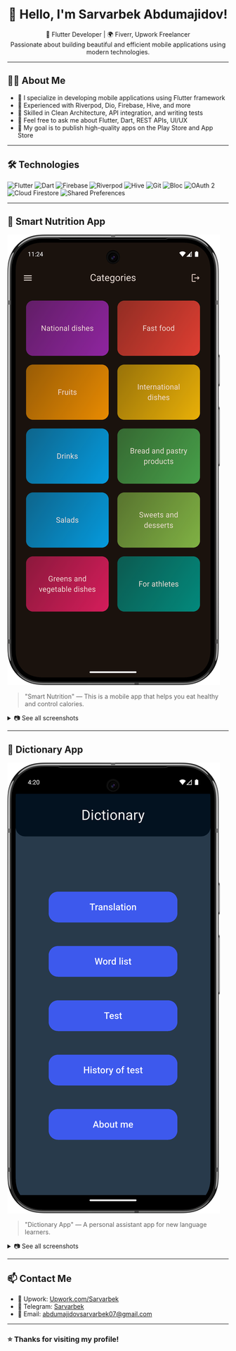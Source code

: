 <h1 align="center">👋 Hello, I'm Sarvarbek Abdumajidov!</h1>

<p align="center">
  🚀 Flutter Developer | 🌍 Fiverr, Upwork Freelancer <br>
  Passionate about building beautiful and efficient mobile applications using modern technologies.
</p>

---

## 🧑‍💻 About Me

- 💼 I specialize in developing mobile applications using Flutter framework
- 🔭 Experienced with Riverpod, Dio, Firebase, Hive, and more
- 🌱 Skilled in Clean Architecture, API integration, and writing tests
- 💬 Feel free to ask me about Flutter, Dart, REST APIs, UI/UX
- 🎯 My goal is to publish high-quality apps on the Play Store and App Store

---

## 🛠 Technologies

![Flutter](https://img.shields.io/badge/-Flutter-02569B?style=flat&logo=flutter&logoColor=white)
![Dart](https://img.shields.io/badge/-Dart-0175C2?style=flat&logo=dart&logoColor=white)
![Firebase](https://img.shields.io/badge/-Firebase-FFCA28?style=flat&logo=firebase&logoColor=white)
![Riverpod](https://img.shields.io/badge/-Riverpod-59C3C3?style=flat&logo=flutter&logoColor=white)
![Hive](https://img.shields.io/badge/-Hive-F6C915?style=flat&logo=hive&logoColor=white)
![Git](https://img.shields.io/badge/-Git-F05032?style=flat&logo=git&logoColor=white)
![Bloc](https://img.shields.io/badge/-Bloc-563D7C?style=flat&logo=bloc&logoColor=white)
![OAuth 2](https://img.shields.io/badge/-OAuth%202-4285F4?style=flat&logo=oauth&logoColor=white)
![Cloud Firestore](https://img.shields.io/badge/-Cloud%20Firestore-FFCA28?style=flat&logo=google-cloud&logoColor=white)
![Shared Preferences](https://img.shields.io/badge/-Shared%20Preferences-03A9F4?style=flat&logo=google&logoColor=white)

---

## 🍎 Smart Nutrition App

[![Main Screenshot](images/Smart%20nutrition/main.png)](https://github.com/sarvarAbdumajidov)

> "Smart Nutrition" — This is a mobile app that helps you eat healthy and control calories.

<details>
  <summary>📷 See all screenshots</summary>

![screen1](images/Smart%20nutrition/screen1.png)
![screen2](images/Smart%20nutrition/screen2.png)
![screen3](images/Smart%20nutrition/screen3.png)
![screen4](images/Smart%20nutrition/screen4.png)
![screen5](images/Smart%20nutrition/screen5.png)
![screen6](images/Smart%20nutrition/screen6.png)
![screen7](images/Smart%20nutrition/screen7.png)
![screen8](images/Smart%20nutrition/screen8.png)
![screen9](images/Smart%20nutrition/screen9.png)
![screen10](images/Smart%20nutrition/screen10.png)
![screen11](images/Smart%20nutrition/screen11.png)
![screen12](images/Smart%20nutrition/screen12.png)
![screen13](images/Smart%20nutrition/screen13.png)
![screen14](images/Smart%20nutrition/screen14.png)
![screen15](images/Smart%20nutrition/screen15.png)

</details>

---

## 📘 Dictionary App

[![Main Screenshot](images/Dictionary%20app/main.png)](https://github.com/sarvarAbdumajidov)

> "Dictionary App" — A personal assistant app for new language learners.

<details>
  <summary>📷 See all screenshots</summary>

![screen1](images/Dictionary%20app/screen1.png)
![screen2](images/Dictionary%20app/screen2.png)
![screen3](images/Dictionary%20app/screen3.png)
![screen4](images/Dictionary%20app/screen4.png)
![screen5](images/Dictionary%20app/screen5.png)
![screen6](images/Dictionary%20app/screen6.png)
![screen7](images/Dictionary%20app/screen7.png)
![screen8](images/Dictionary%20app/screen8.png)
![screen9](images/Dictionary%20app/screen9.png)
![screen10](images/Dictionary%20app/screen10.png)
![screen11](images/Dictionary%20app/screen11.png)
![screen12](images/Dictionary%20app/screen12.png)
![screen13](images/Dictionary%20app/screen13.png)
![screen14](images/Dictionary%20app/screen14.png)
![screen15](images/Dictionary%20app/screen15.png)

</details>

---

## 📫 Contact Me

- 💼 Upwork: [Upwork.com/Sarvarbek](https://www.upwork.com/freelancers/~01e787ef4cad17de05?mp_source=share)
- 💬 Telegram: [Sarvarbek](https://t.me/easy1904)
- 📧 Email: abdumajidovsarvarbek07@gmail.com

---

### ⭐ Thanks for visiting my profile!
